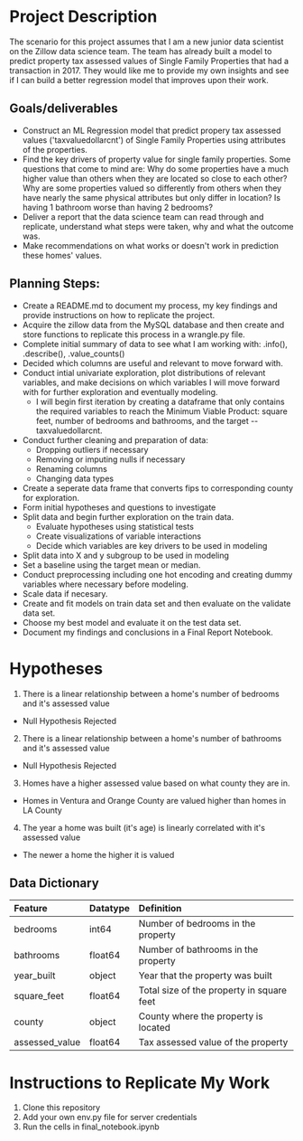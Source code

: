# Project Description
The scenario for this project assumes that I am a new junior data scientist on the Zillow data science team. The team has already built a model to predict property tax assessed values of Single Family Properties that had a transaction in 2017. They would like me to provide my own insights and see if I can build a better regression model that improves upon their work.

## Goals/deliverables
- Construct an ML Regression model that predict propery tax assessed values ('taxvaluedollarcnt') of Single Family Properties using attributes of the properties.
- Find the key drivers of property value for single family properties. Some questions that come to mind are: Why do some properties have a much higher value than others when they are located so close to each other? Why are some properties valued so differently from others when they have nearly the same physical attributes but only differ in location? Is having 1 bathroom worse than having 2 bedrooms?
- Deliver a report that the data science team can read through and replicate, understand what steps were taken, why and what the outcome was.
- Make recommendations on what works or doesn't work in prediction these homes' values.

## Planning Steps:
- Create a README.md to document my process, my key findings and provide instructions on how to replicate the project.
- Acquire the zillow data from the MySQL database and then create and store functions to replicate this process in a wrangle.py file.
- Complete initial summary of data to see what I am working with: .info(), .describe(), .value_counts()
- Decided which columns are useful and relevant to move forward with. 
- Conduct intial univariate exploration, plot distributions of relevant variables, and make decisions on which variables I will move forward with for further exploration and eventually modeling.
    - I will begin first iteration by creating a dataframe that only contains the required variables to reach the Minimum Viable Product: square feet, number of bedrooms and bathrooms, and the target -- taxvaluedollarcnt.
- Conduct further cleaning and preparation of data: 
    - Dropping outliers if necessary
    - Removing or imputing nulls if necessary
    - Renaming columns
    - Changing data types
- Create a seperate data frame that converts fips to corresponding county for exploration. 
- Form initial hypotheses and questions to investigate
- Split data and begin further exploration on the train data.
    - Evaluate hypotheses using statistical tests
    - Create visualizations of variable interactions
    - Decide which variables are key drivers to be used in modeling
- Split data into X and y subgroup to be used in modeling
- Set a baseline using the target mean or median. 
- Conduct preprocessing including one hot encoding and creating dummy variables where necessary before modeling.
- Scale data if necesary.
- Create and fit models on train data set and then evaluate on the validate data set. 
- Choose my best model and evaluate it on the test data set. 
- Document my findings and conclusions in a Final Report Notebook.

# Hypotheses

1. There is a linear relationship between a home's number of bedrooms and it's assessed value
- Null Hypothesis Rejected
2. There is a linear relationship between a home's number of bathrooms and it's assessed value
- Null Hypothesis Rejected
3. Homes have a higher assessed value based on what county they are in.
- Homes in Ventura and Orange County are valued higher than homes in LA County
4. The year a home was built (it's age) is linearly correlated with it's assessed value
- The newer a home the higher it is valued


## Data Dictionary

| Feature           | Datatype   | Definition                                 |    
|:------------------|:-----------|:-------------------------------------------|
| bedrooms          | int64      | Number of bedrooms in the property         |
| bathrooms         | float64    | Number of bathrooms in the property        |
| year_built        | object     | Year that the property was built           |
| square_feet       | float64    | Total size of the property in square feet  |
| county            | object     | County where the property is located       |
| assessed_value    | float64    | Tax assessed value of the property         |


# Instructions to Replicate My Work
1. Clone this repository
2. Add your own env.py file for server credentials
3. Run the cells in final_notebook.ipynb